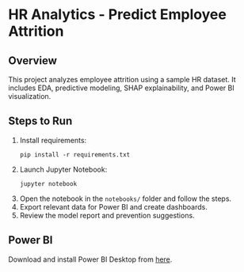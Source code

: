 
# HR Analytics - Predict Employee Attrition

## Overview
This project analyzes employee attrition using a sample HR dataset. It includes EDA, predictive modeling, SHAP explainability, and Power BI visualization.

## Steps to Run
1. Install requirements:
   ```
   pip install -r requirements.txt
   ```
2. Launch Jupyter Notebook:
   ```
   jupyter notebook
   ```
3. Open the notebook in the `notebooks/` folder and follow the steps.
4. Export relevant data for Power BI and create dashboards.
5. Review the model report and prevention suggestions.

## Power BI
Download and install Power BI Desktop from [here](https://powerbi.microsoft.com/desktop/). 
